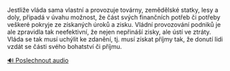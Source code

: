
Jestliže vláda sama vlastní a provozuje továrny, zemědělské statky, lesy a doly, připadá v úvahu možnost, že část svých finančních potřeb či potřeby veškeré pokryje ze získaných úroků a zisku. Vládní provozování podniků je ale zpravidla tak neefektivní, že nejen nepřináší zisky, ale ústí ve ztráty. Vláda se tak musí uchýlit ke zdanění, tj. musí získat příjmy tak, že donutí lidi vzdát se části svého bohatství či příjmu.

[🔊 Poslechnout audio](/data/7-paragraphs/audio/chapter_146/para_005-Jestlie-vlda-sama-vlastn-a-provozuje-tovrny-z.mp3)

